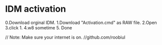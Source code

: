 # IDM activation
0.Download orginal IDM.
1.Download "Activation.cmd" as RAW file.
2.Open 
3.click 1.
4.w8 sometime 
5. Done 

// Note: Make sure your internet is on.
//github.com/roobiul
